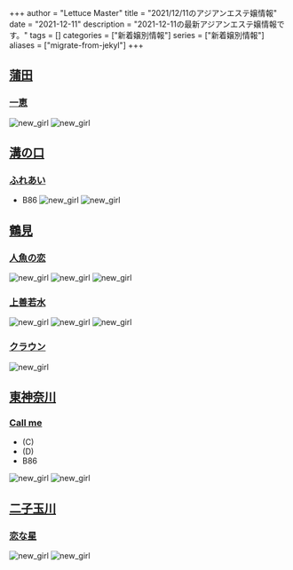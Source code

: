 +++
author = "Lettuce Master"
title = "2021/12/11のアジアンエステ嬢情報"
date = "2021-12-11"
description = "2021-12-11の最新アジアンエステ嬢情報です。"
tags = []
categories = ["新着嬢別情報"]
series = ["新着嬢別情報"]
aliases = ["migrate-from-jekyl"]
+++
## [蒲田](/post/kamata)
### [一恵](http://kazue.me-es.com/)
![new_girl](https://i.imgur.com/ovtj7kC.jpeg)
![new_girl](https://i.imgur.com/CIuhMiT.jpeg)
## [溝の口](/post/mizonoguchi)
### [ふれあい](http://fureai.xyz.mn/)
- B86
![new_girl](https://i.imgur.com/SOqpOch.jpeg)
![new_girl](https://i.imgur.com/WyWQYQm.jpeg)
## [鶴見](/post/tsurumi)
### [人魚の恋](http://genkimori.ests.jp/)
![new_girl](https://i.imgur.com/DKESEXz.jpeg)
![new_girl](https://i.imgur.com/lre01ZG.jpeg)
![new_girl](https://i.imgur.com/CiEV5aY.jpeg)
### [上善若水](http://relaxia.work/)
![new_girl](https://i.imgur.com/yV0RFk9.jpeg)
![new_girl](https://i.imgur.com/9u0ZkEO.jpeg)
![new_girl](https://i.imgur.com/m7GxYuc.jpeg)
### [クラウン](http://www.crownman.tank.jp/)
![new_girl](https://i.imgur.com/CMzIKoh.jpeg)
## [東神奈川](/post/higashikanagawa)
### [Call me](https://callme.iest.info/)
- (C)
- (D)
- B86

![new_girl](https://callme.iest.info/photos/sites/65/2021/12/2021121101574032.jpg)
![new_girl](https://callme.iest.info/photos/sites/65/2021/12/2021121101574032.jpg_300X450.jpg)
## [二子玉川](/post/futakotamagawa)
### [恋な星](http://koihoshi.agomaj.com/)
![new_girl](https://i.imgur.com/BODqtpm.jpeg)
![new_girl](https://i.imgur.com/CqwtgPD.jpeg)
